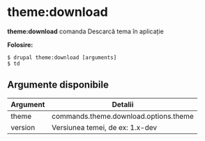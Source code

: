 # theme:download
**theme:download** comanda Descarcă tema în aplicație

**Folosire:**
```
$ drupal theme:download [arguments] 
$ td  
```

## Argumente disponibile
Argument | Detalii
---------|-------------
theme | commands.theme.download.options.theme
version | Versiunea temei, de ex: 1.x-dev
